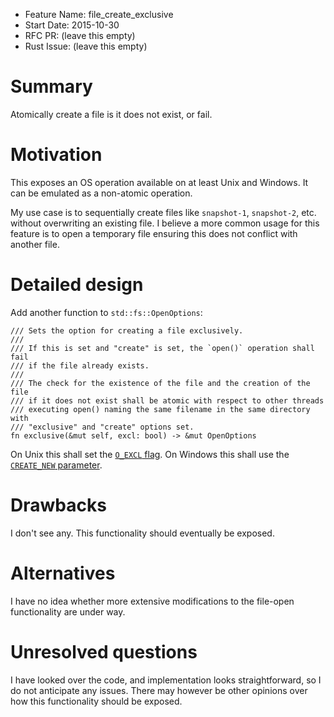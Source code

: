 - Feature Name: file_create_exclusive
- Start Date: 2015-10-30
- RFC PR: (leave this empty)
- Rust Issue: (leave this empty)

# Summary
[summary]: #summary

Atomically create a file is it does not exist, or fail.

# Motivation
[motivation]: #motivation

This exposes an OS operation available on at least Unix and Windows. It can be
emulated as a non-atomic operation.

My use case is to sequentially create files like `snapshot-1`, `snapshot-2`,
etc. without overwriting an existing file. I believe a more common usage for
this feature is to open a temporary file ensuring this does not conflict with
another file.

# Detailed design
[design]: #detailed-design

Add another function to `std::fs::OpenOptions`:
    
    /// Sets the option for creating a file exclusively.
    /// 
    /// If this is set and "create" is set, the `open()` operation shall fail
    /// if the file already exists.
    /// 
    /// The check for the existence of the file and the creation of the file
    /// if it does not exist shall be atomic with respect to other threads
    /// executing open() naming the same filename in the same directory with
    /// "exclusive" and "create" options set.
    fn exclusive(&mut self, excl: bool) -> &mut OpenOptions

On Unix this shall set the [`O_EXCL` flag](http://linux.die.net/man/3/open).
On Windows this shall use the [`CREATE_NEW` parameter](https://msdn.microsoft.com/en-us/library/windows/desktop/aa363858%28v=vs.85%29.aspx).

# Drawbacks
[drawbacks]: #drawbacks

I don't see any. This functionality should eventually be exposed.

# Alternatives
[alternatives]: #alternatives

I have no idea whether more extensive modifications to the file-open
functionality are under way.

# Unresolved questions
[unresolved]: #unresolved-questions

I have looked over the code, and implementation looks straightforward, so I do
not anticipate any issues. There may however be other opinions over how this
functionality should be exposed.
